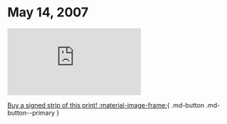 # May 14, 2007

![](https://www.achewood.com/comic.php?date=05142007)

[Buy a signed strip of this print! :material-image-frame:](https://achewood-holiday-pop-up.myshopify.com/products/strip#05142007){ .md-button .md-button--primary }
